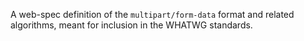 A web-spec definition of the `multipart/form-data` format and related
algorithms, meant for inclusion in the WHATWG standards.
